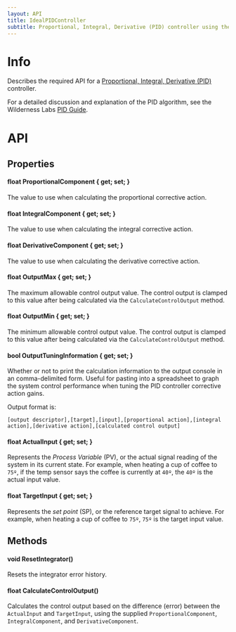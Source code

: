 ```yaml
---
layout: API
title: IdealPIDController
subtitle: Proportional, Integral, Derivative (PID) controller using the ideal (textbook) calculation.
---
```


# Info

Describes the required API for a [Proportional, Integral, Derivative (PID)](https://en.wikipedia.org/wiki/PID_controller) controller. 

For a detailed discussion and explanation of the PID algorithm, see the Wilderness Labs [PID Guide](http://developer.wildernesslabs.co/Hardware/Reference/Algorithms/Proportional_Integral_Derivative/).

# API

## Properties

#### float ProportionalComponent { get; set; }

The value to use when calculating the proportional corrective action.

#### float IntegralComponent { get; set; }

The value to use when calculating the integral corrective action.

#### float DerivativeComponent { get; set; }

The value to use when calculating the derivative corrective action.

#### float OutputMax { get; set; }

The maximum allowable control output value. The control output is clamped to this value after being calculated via the `CalculateControlOutput` method.

#### float OutputMin { get; set; }

The minimum allowable control output value. The control output is clamped to this value after being calculated via the `CalculateControlOutput` method.

#### bool OutputTuningInformation { get; set; }

Whether or not to print the calculation information to the output console in an comma-delimited form. Useful for  pasting into a spreadsheet to graph the system control  performance when tuning the PID controller corrective action gains.

Output format is:

```
[output descriptor],[target],[input],[proportional action],[integral action],[derivative action],[calculated control output]
```

#### float ActualInput { get; set; }

Represents the _Process Variable_ (PV), or the actual signal reading of the system in its current state. For example, when heating a cup of coffee to `75º`, if the temp sensor says the coffee is currently at `40º`, the `40º` is the actual input value.

#### float TargetInput { get; set; }

Represents the _set point_ (SP), or the reference target signal to achieve. For example, when heating a cup of coffee to `75º`, `75º` is the target input value.

## Methods

#### void ResetIntegrator()

Resets the integrator error history. 

#### float CalculateControlOutput()

Calculates the control output based on the difference (error) between the `ActualInput` and `TargetInput`, using the supplied `ProportionalComponent`, `IntegralComponent`, and `DerivativeComponent`.